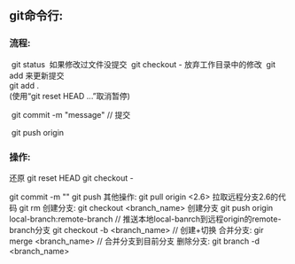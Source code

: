 ## git命令行:

### 流程:

​	git status
​	如果修改过文件没提交
​		git checkout - <file>  放弃工作目录中的修改
​		git add 来更新提交		
​	git add .	
​	(使用“git reset HEAD <file> ...”取消暂停)

​	git  commit -m "message" // 提交

​	git  push origin <branch>

### 操作:

还原
git reset HEAD <file>
git checkout - <file>



git commit -m ""
git push
其他操作:
git pull origin <2.6> 拉取远程分支2.6的代码
git rm <file>
创建分支:
git checkout <branch_name> 创建分支
git push origin local-branch:remote-branch // 推送本地local-banrch到远程origin的remote-branch分支
git checkout -b <branch_name> // 创建+切换
合并分支:
gir merge <branch_name> // 合并分支到目前分支
删除分支:
git branch -d <branch_name>
